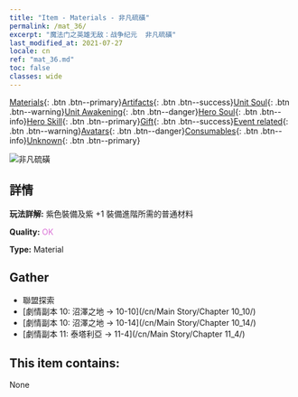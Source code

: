 ```yaml
---
title: "Item - Materials - 非凡硫磺"
permalink: /mat_36/
excerpt: "魔法门之英雄无敌：战争纪元  非凡硫磺"
last_modified_at: 2021-07-27
locale: cn
ref: "mat_36.md"
toc: false
classes: wide
---
```

 [Materials](/ItemsCN/){: .btn .btn--primary}[Artifacts](/ItemsCN/Artifacts/){: .btn .btn--success}[Unit Soul](/ItemsCN/UnitSoul/){: .btn .btn--warning}[Unit Awakening](/ItemsCN/UnitAwakening/){: .btn .btn--danger}[Hero Soul](/ItemsCN/HeroSoul/){: .btn .btn--info}[Hero Skill](/ItemsCN/HeroSkill/){: .btn .btn--primary}[Gift](/ItemsCN/Gift/){: .btn .btn--success}[Event related](/ItemsCN/Events/){: .btn .btn--warning}[Avatars](/ItemsCN/Avatars/){: .btn .btn--danger}[Consumables](/ItemsCN/Consumables/){: .btn .btn--info}[Unknown](/ItemsCN/Unknown/){: .btn .btn--primary}

 ![非凡硫磺](/images/t/i_cailiao_liuhuang2.png)

## 詳情
 **玩法詳解:** 紫色裝備及紫 +1 裝備進階所需的普通材料

 **Quality:** <span style="color: #DA70D6">OK</span>

 **Type:** Material

## Gather

*    聯盟探索 
*    [劇情副本 10: 沼澤之地 -> 10-10](/cn/Main Story/Chapter 10_10/) 
*    [劇情副本 10: 沼澤之地 -> 10-14](/cn/Main Story/Chapter 10_14/) 
*    [劇情副本 11: 泰塔利亞 -> 11-4](/cn/Main Story/Chapter 11_4/) 

## This item contains:

  None

